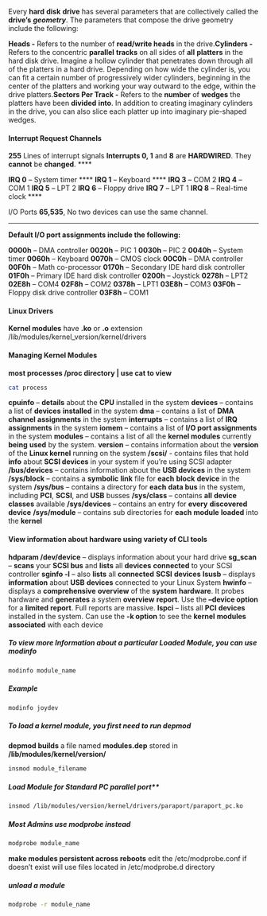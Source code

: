 Every **hard** **disk** **drive** has several parameters that are collectively called the **drive’s** _**geometry**_. The parameters that compose the drive geometry include the following:  
  
**Heads -** Refers to the number of **read/write heads** in the drive.**Cylinders -** Refers to the concentric **parallel** **tracks** on all sides of **all** **platters** in the hard disk drive. Imagine a hollow cylinder that penetrates down through all of the platters in a hard drive. Depending on how wide the cylinder is, you can fit a certain number of progressively wider cylinders, beginning in the center of the platters and working your way outward to the edge, within the drive platters.**Sectors Per Track -** Refers to the **number** of **wedges** the platters have been **divided** **into**. In addition to creating imaginary cylinders in the drive, you can also slice each platter up into imaginary pie-shaped wedges.

#### **Interrupt Request Channels**
**255** Lines of interrupt signals
**Interrupts 0, 1** and **8** are **HARDWIRED**. They **cannot** be **changed**. ****

**IRQ 0** – System timer ****
**IRQ 1** – Keyboard ****
**IRQ 3** – COM 2
**IRQ 4** – COM 1
**IRQ 5** – LPT 2
**IRQ 6** – Floppy drive
**IRQ 7** – LPT 1
**IRQ 8** – Real-time clock ****

I/O Ports **65,535**, No two devices can use the same channel.

--------------------------------------------------------
**Default I/O port assignments include the following:**

**0000h** – DMA controller
**0020h** – PIC 1
**0030h** – PIC 2
**0040h** – System timer
**0060h** – Keyboard
**0070h** – CMOS clock
**00C0h** – DMA controller
**00F0h** – Math co-processor
**0170h** – Secondary IDE hard disk controller
**01F0h** – Primary IDE hard disk controller
**0200h** – Joystick
**0278h** – LPT2
**02E8h** – COM4
**02F8h** – COM2
**0378h** – LPT1
**03E8h** – COM3
**03F0h** – Floppy disk drive controller
**03F8h** – COM1

#### **Linux Drivers**
**Kernel modules** have **.ko** or **.o** extension
/lib/modules/kernel_version/kernel/drivers

#### **Managing Kernel Modules**
**most processes /proc directory | use cat to view**

```bash
cat process
```

**cpuinfo** – **details** about the **CPU** installed in the system
**devices** – contains a list of **devices** **installed** in the system
**dma** – contains a list of **DMA** **channel** **assignments** in the system
**interrupts** – contains a list of **IRQ** **assignments** in the system
**iomem** – contains a list of **I/O port assignments** in the system
**modules** – contains a list of all the **kernel modules** currently **being** **used** by the system.
**version** – contains information about the **version** of the **Linux kernel** running on the system
**/scsi/** - contains files that hold **info** about **SCSI devices** in your system if you’re using SCSI adapter
**/bus/devices** – contains information about the **USB devices** in the system
**/sys/block** – contains a **symbolic** **link** file for **each** **block** **device** in the system
**/sys/bus** – contains a directory for **each** **data bus** in the system, including **PCI**, **SCSI**, and **USB** busses
**/sys/class** – contains **all** **device** **classes** available
**/sys/devices** – contains an entry for **every** **discovered** **device**
**/sys/module** – contains sub directories for **each** **module** **loaded** into the **kernel**

#### **View information about hardware using variety of CLI tools**

**hdparam /dev/device** – displays information about your hard drive
**sg_scan** – **scans** your **SCSI bus** and **lists** all **devices** **connected** to your SCSI controller
**sginfo -l** – also **lists** all **connected** **SCSI** **devices**
**lsusb** – displays **information** about **USB** **devices** connected to your Linux System
**hwinfo** – displays a **comprehensive** **overview** of the **system** **hardware**. It probes hardware and **generates** a system **overview** **report**. Use the **–device option** for a **limited** **report**. Full reports are massive.
**lspci** – lists all **PCI** **devices** installed in the system. Can use the **-k option** to see the **kernel** **modules** **associated** with each device

##### To view more Information about a particular Loaded Module, you can use modinfo
```bash
modinfo module_name
```
##### Example
```bash
modinfo joydev
```

##### To load a kernel module, you first need to run depmod
**depmod builds** a file named **modules.dep** stored in **/lib/modules/kernel/version/**
```bash
insmod module_filename
```

##### Load Module for Standard PC parallel port**
```bash
insmod /lib/modules/version/kernel/drivers/paraport/paraport_pc.ko
```

##### Most Admins use modprobe instead
```bash
modprobe module_name
```

**make modules persistent across reboots**
edit the /etc/modprobe.conf if doesn’t exist will use files located in /etc/modprobe.d directory

##### unload a module
```bash
modprobe -r module_name
```
